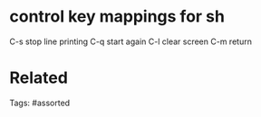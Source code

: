 # control key mappings for sh
  C-s stop line printing
    C-q start again
  C-l clear screen
  C-m return

# Related

Tags:
    #assorted
